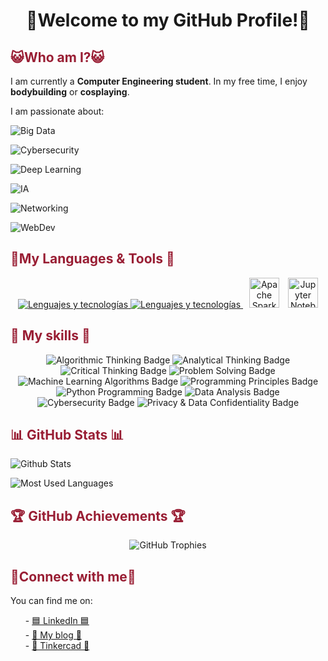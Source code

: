 <h1 align="center"> 🌸Welcome to my GitHub Profile!🌸 </h1>

<h2 style="color: #991e34;"> 😺Who am I?😺</h2>
<p>I am currently a <strong>Computer Engineering student</strong>. In my free time, I enjoy <strong>bodybuilding</strong> or <strong>cosplaying</strong>.</p>

<p>I am passionate about:</p>

![Big Data](https://img.shields.io/badge/Big_Data-In_progress-991e34?style=for-the-badge&logo=apache-spark)

![Cybersecurity](https://img.shields.io/badge/Cybersecurity-In_progress-490c19?style=for-the-badge&logo=hackthebox)

![Deep Learning](https://img.shields.io/badge/Deep_Learning-In_progress-991e34?style=for-the-badge&logo=tensorflow)

![IA](https://img.shields.io/badge/IA-Passion-490c19?style=for-the-badge&logo=openai)

![Networking](https://img.shields.io/badge/Networking-Hobbie-991e34?style=for-the-badge&logo=cisco)

![WebDev](https://img.shields.io/badge/Web_Development-Hobbie-490c19?style=for-the-badge&logo=google)

<h2 style="color: #991e34;">💬My Languages & Tools 💬</h2>
<p align="center">
  <a href="https://skillicons.dev">
    <img src="https://skillicons.dev/icons?i=java,python,js,mysql,html&perline=5" alt="Lenguajes y tecnologías"/>
  </a>
  <a href="https://skillicons.dev">
    <img src="https://skillicons.dev/icons?i=pug,css,cpp,c,nodejs&perline=5" alt="Lenguajes y tecnologías"/>
  </a>
  <img src="https://cdn.jsdelivr.net/gh/devicons/devicon/icons/apache/apache-original.svg" alt="Apache Spark" width="48" height="48" style="margin-left: 10px;"/>
  <img src="https://cdn.jsdelivr.net/gh/devicons/devicon/icons/jupyter/jupyter-original.svg" alt="Jupyter Notebook" width="48" height="48" style="margin-left: 10px;"/>
</p>

<h2 style="color: #991e34;">📜 My skills 📜</h2>

<p align="center">
  <img src="https://img.shields.io/badge/Algorithmic_Thinking-991e34?style=for-the-badge&logo=graphviz&logoColor=white" alt="Algorithmic Thinking Badge"/>
  <img src="https://img.shields.io/badge/Analytical_Thinking-490c19?style=for-the-badge&logo=bar-chart&logoColor=white" alt="Analytical Thinking Badge"/>
  <img src="https://img.shields.io/badge/Critical_Thinking-AC5840?style=for-the-badge&logo=critical-role&logoColor=white" alt="Critical Thinking Badge"/>
  <img src="https://img.shields.io/badge/Problem_Solving-red?style=for-the-badge&logo=python&logoColor=white" alt="Problem Solving Badge"/>
  <img src="https://img.shields.io/badge/Machine_Learning_Algorithms-991e34?style=for-the-badge&logo=scikit-learn&logoColor=white" alt="Machine Learning Algorithms Badge"/>
  <img src="https://img.shields.io/badge/Programming_Principles-490c19?style=for-the-badge&logo=javascript&logoColor=white" alt="Programming Principles Badge"/>
  <img src="https://img.shields.io/badge/Python_Programming-AC5840?style=for-the-badge&logo=python&logoColor=white" alt="Python Programming Badge"/>
  <img src="https://img.shields.io/badge/Data_Analysis-AC5840?style=for-the-badge&logo=pandas&logoColor=white" alt="Data Analysis Badge"/>
  <img src="https://img.shields.io/badge/Cybersecurity-991e34?style=for-the-badge&logo=hackthebox&logoColor=white" alt="Cybersecurity Badge"/>
  <img src="https://img.shields.io/badge/Privacy_&_Data_Confidentiality-490c19?style=for-the-badge&logo=lock&logoColor=black" alt="Privacy & Data Confidentiality Badge"/>
</p>


<h2 style="color: #991e34;">📊 GitHub Stats 📊</h2>

![Github Stats](https://github-readme-stats.vercel.app/api?username=MissionApolo18&show_icons=true&theme=radical)

![Most Used Languages](https://github-readme-stats.vercel.app/api/top-langs/?username=MissionApolo18&langs_count=20&layout=compact&theme=radical)

<h2 style="color: #991e34;">🏆 GitHub Achievements 🏆</h2>
<p align="center">
  <img src="https://github-profile-trophy.vercel.app/?username=MissionApolo18&theme=radical" alt="GitHub Trophies">
</p>

<h2 style="color: #991e34;">🔗Connect with me🔗</h2>
You can find me on:

<ul>
   - <a href="www.linkedin.com/in/missionapolo18">🟦 LinkedIn 🟦</a><br>
   - <a href="https://missionapolo18site.netlify.app/">📜 My blog 📜</a><br>
   - <a href="https://www.tinkercad.com/users/dQbOdcQa6it-angela-atenea-larios-gutierrez">🧮 Tinkercad 🧮</a>
</ul>
